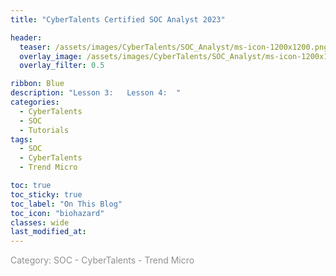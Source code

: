 ```yaml
---
title: "CyberTalents Certified SOC Analyst 2023"

header:
  teaser: /assets/images/CyberTalents/SOC_Analyst/ms-icon-1200x1200.png
  overlay_image: /assets/images/CyberTalents/SOC_Analyst/ms-icon-1200x1200.png
  overlay_filter: 0.5

ribbon: Blue
description: "Lesson 3:   Lesson 4:  "
categories:
  - CyberTalents
  - SOC
  - Tutorials
tags: 
  - SOC
  - CyberTalents
  - Trend Micro

toc: true
toc_sticky: true
toc_label: "On This Blog"
toc_icon: "biohazard"
classes: wide
last_modified_at: 
---
```

<span style="color: #909090">Category: SOC - CyberTalents - Trend Micro</span>